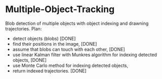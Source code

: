 # Multiple-Object-Tracking
Blob detection of multiple objects with object indexing and drawning trajectories.
Plan:
- detect objects (blobs) [DONE] 
- find their positions in the image, [DONE]  
- assume that blobs can touch with each other, [DONE] 
- use linear Kalman filter with Munkres algorithm for indexing detected objects, [DONE]
- use Monte Carlo method for indexing detected objects,
- return indexed trajectories. [DONE]

